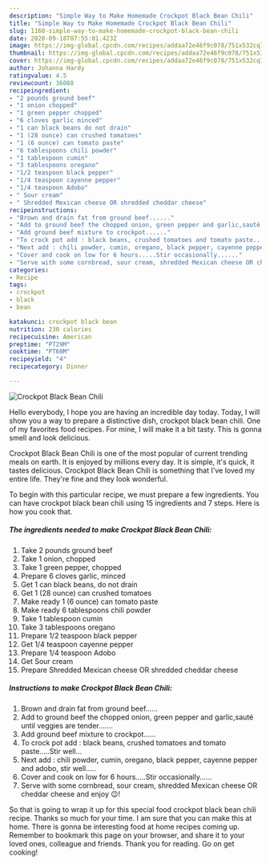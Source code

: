 ```yaml
---
description: "Simple Way to Make Homemade Crockpot Black Bean Chili"
title: "Simple Way to Make Homemade Crockpot Black Bean Chili"
slug: 1160-simple-way-to-make-homemade-crockpot-black-bean-chili
date: 2020-09-18T07:55:01.423Z
image: https://img-global.cpcdn.com/recipes/addaa72e46f9c078/751x532cq70/crockpot-black-bean-chili-recipe-main-photo.jpg
thumbnail: https://img-global.cpcdn.com/recipes/addaa72e46f9c078/751x532cq70/crockpot-black-bean-chili-recipe-main-photo.jpg
cover: https://img-global.cpcdn.com/recipes/addaa72e46f9c078/751x532cq70/crockpot-black-bean-chili-recipe-main-photo.jpg
author: Johanna Hardy
ratingvalue: 4.5
reviewcount: 36088
recipeingredient:
- "2 pounds ground beef"
- "1 onion chopped"
- "1 green pepper chopped"
- "6 cloves garlic minced"
- "1 can black beans do not drain"
- "1 (28 ounce) can crushed tomatoes"
- "1 (6 ounce) can tomato paste"
- "6 tablespoons chili powder"
- "1 tablespoon cumin"
- "3 tablespoons oregano"
- "1/2 teaspoon black pepper"
- "1/4 teaspoon cayenne pepper"
- "1/4 teaspoon Adobo"
- " Sour cream"
- " Shredded Mexican cheese OR shredded cheddar cheese"
recipeinstructions:
- "Brown and drain fat from ground beef......"
- "Add to ground beef the chopped onion, green pepper and garlic,sauté until veggies are tender......."
- "Add ground beef mixture to crockpot......"
- "To crock pot add : black beans, crushed tomatoes and tomato paste.....Stir well..."
- "Next add : chili powder, cumin, oregano, black pepper, cayenne pepper and adobo, stir well....."
- "Cover and cook on low for 6 hours.....Stir occasionally......"
- "Serve with some cornbread, sour cream, shredded Mexican cheese OR cheddar cheese and enjoy 😉!"
categories:
- Recipe
tags:
- crockpot
- black
- bean

katakunci: crockpot black bean 
nutrition: 230 calories
recipecuisine: American
preptime: "PT29M"
cooktime: "PT60M"
recipeyield: "4"
recipecategory: Dinner

---
```



![Crockpot Black Bean Chili](https://img-global.cpcdn.com/recipes/addaa72e46f9c078/751x532cq70/crockpot-black-bean-chili-recipe-main-photo.jpg)

Hello everybody, I hope you are having an incredible day today. Today, I will show you a way to prepare a distinctive dish, crockpot black bean chili. One of my favorites food recipes. For mine, I will make it a bit tasty. This is gonna smell and look delicious.

Crockpot Black Bean Chili is one of the most popular of current trending meals on earth. It is enjoyed by millions every day. It is simple, it's quick, it tastes delicious. Crockpot Black Bean Chili is something that I've loved my entire life. They're fine and they look wonderful.




To begin with this particular recipe, we must prepare a few ingredients. You can have crockpot black bean chili using 15 ingredients and 7 steps. Here is how you cook that.

<!--inarticleads1-->

##### The ingredients needed to make Crockpot Black Bean Chili:

1. Take 2 pounds ground beef
1. Take 1 onion, chopped
1. Take 1 green pepper, chopped
1. Prepare 6 cloves garlic, minced
1. Get 1 can black beans, do not drain
1. Get 1 (28 ounce) can crushed tomatoes
1. Make ready 1 (6 ounce) can tomato paste
1. Make ready 6 tablespoons chili powder
1. Take 1 tablespoon cumin
1. Take 3 tablespoons oregano
1. Prepare 1/2 teaspoon black pepper
1. Get 1/4 teaspoon cayenne pepper
1. Prepare 1/4 teaspoon Adobo
1. Get  Sour cream
1. Prepare  Shredded Mexican cheese OR shredded cheddar cheese




<!--inarticleads2-->

##### Instructions to make Crockpot Black Bean Chili:

1. Brown and drain fat from ground beef......
1. Add to ground beef the chopped onion, green pepper and garlic,sauté until veggies are tender.......
1. Add ground beef mixture to crockpot......
1. To crock pot add : black beans, crushed tomatoes and tomato paste.....Stir well...
1. Next add : chili powder, cumin, oregano, black pepper, cayenne pepper and adobo, stir well.....
1. Cover and cook on low for 6 hours.....Stir occasionally......
1. Serve with some cornbread, sour cream, shredded Mexican cheese OR cheddar cheese and enjoy 😉!




So that is going to wrap it up for this special food crockpot black bean chili recipe. Thanks so much for your time. I am sure that you can make this at home. There is gonna be interesting food at home recipes coming up. Remember to bookmark this page on your browser, and share it to your loved ones, colleague and friends. Thank you for reading. Go on get cooking!
